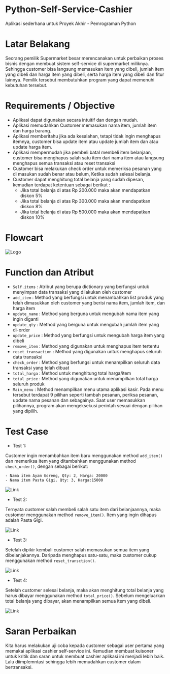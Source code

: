 # Python-Self-Service-Cashier
Aplikasi sederhana untuk Proyek Akhir - Pemrograman Python

# Latar Belakang
Seorang pemilik Supermarket besar merencanakan untuk perbaikan proses bisnis dengan membuat sistem self-service di supermarket miliknya. Sehingga customer bisa langsung memasukan item yang dibeli, jumlah item yang dibeli dan harga item yang dibeli, serta harga item yang dibeli dan fitur lainnya. Pemilik tersebut membutuhkan program yang dapat memenuhi kebutuhan tersebut.

# Requirements / Objective
- Aplikasi dapat digunakan secara intuitif dan dengan mudah.
- Aplikasi memudahkan Customer memasukan nama item, jumlah item dan harga barang.
- Aplikasi memberitahu jika ada kesalahan, tetapi tidak ingin menghapus itemnya, customer bisa update item atau update jumlah item dan atau update harga item.
- Aplikasi mempermudah jika pembeli batal membeli item belanjaan, customer bisa menghapus salah satu item dari nama item atau langsung menghapus semua transaksi atau reset transaksi
- Customer bisa melakukan check order untuk memeriksa pesanan yang di masukan sudah benar atau belum, Ketika sudah selesai belanja.
- Customer dapat menghitung total belanja yang sudah dipesan, kemudian terdapat ketentuan sebagai berikut :
    - Jika total belanja di atas Rp 200.000 maka akan mendapatkan diskon 5%
    - Jika total belanja di atas Rp 300.000 maka akan mendapatkan diskon 8%
    - Jika total belanja di atas Rp 500.000 maka akan mendapatkan diskon 10%
   
# Flowcart
![Logo](https://github.com/jendra/python-self-service-cashier/main/pictures/flowchart.png)

# Function dan Atribut
- ```Self.items``` : Atribut yang berupa dictionary yang berfungsi untuk menyimpan data transaksi yang dilakukan oleh customer
- ```add_item``` : Method yang berfungsi untuk menambahkan list produk yang telah dimasukkan oleh customer yang berisi nama item, jumlah item, dan harga item
- ```update_name``` : Method yang berguna untuk mengubah nama item yang ingin diganti
- ```update_qty``` : Method yang berguna untuk mengubah jumlah item yang di-order
- ```update_price``` : Method yang berfungsi untuk mengubah harga item yang dibeli
- ```remove_item``` : Method yang digunakan untuk menghapus item tertentu
- ```reset_transaction``` : Method yang digunakan untuk menghapus seluruh data transaksi
- ```check_order``` : Method yang berfungsi untuk menampilkan seluruh data transaksi yang telah dibuat
- ```total_harga``` : Method untuk menghitung total harga/item
- ```total_price``` : Method yang digunakan untuk menampilkan total harga seluruh produk
- ```Main_menu``` : Method menampilkan menu utama aplikasi kasir. Pada menu tersebut terdapat 9 pilihan seperti tambah pesanan, periksa pesanan, update nama pesanan dan sebagainya. Saat user memasukkan pilihannya, program akan mengeksekusi perintah sesuai dengan pilihan yang dipilih. 

# Test Case
* Test 1:

Customer ingin menambahkan item baru menggunakan method ```add_item()``` dan memeriksa item yang ditambahkan menggunakan method ```check_order()```,  dengan sebagai berikut:

    - Nama item Ayam Goreng, Qty: 2, Harga: 20000
    - Nama item Pasta Gigi. Qty: 3, Harga:15000

![Link](https://github.com/jendra/python-self-service-cashier/main/pictures/add-item.jpg)

- Test 2:

Ternyata customer salah membeli salah satu item dari belanjaannya, maka customer menggunakan method ```remove_item()```. Item yang ingin dihapus adalah Pasta Gigi.

![Link](https://github.com/jendra/python-self-service-cashier/main/pictures/remove-item.jpg)

- Test 3:

Setelah dipikir kembali customer salah memasukan semua item yang dibelanjakannya. Daripada menghapus satu-satu, maka customer cukup menggunakan method ```reset_transction()```.

![Link](https://github.com/jendra/python-self-service-cashier/main/pictures/reset-transaction.jpg)

- Test 4:

Setelah customer selesai belanja, maka akan menghitung total belanja yang harus dibayar menggunakan method ```total_price()```. Sebelum mengeluarkan total belanja yang dibayar, akan menampilkan semua item yang dibeli. 

![Link](https://github.com/jendra/python-self-service-cashier/main/pictures/total-price.jpg)

# Saran Perbaikan
Kita harus melakukan uji coba kepada customer sebagai user pertama yang memakai aplikasi cashier self-service ini. Kemudian membuat kuisoner untuk kritik dan saran untuk membuat cashier aplikasi ini menjadi lebih baik. Lalu diimplemntasi sehingga lebih memudahkan customer dalam bertransaksi.
